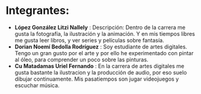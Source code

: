 
# Integrantes:
- **López González Litzi Nallely** : Descripción: Dentro de la carrera me gusta la fotografía, la ilustración y la animación. Y en mis tiempos libres me gusta leer libros, y ver series y películas sobre fantasía.
- **Dorian Noemí Bedolla Rodríguez** : Soy estudiante de artes digitales. Tengo un gran gusto por el arte y por ello he experimentado con pintar al óleo, para comprender un poco sobre las pinturas.
- **Cu Matadamas Uriel Fernando** : En la carrera de artes digitales me gusta bastante la ilustracion y la producción de audio, por eso suelo dibujar continuamente. Mis pasatiempos son jugar videojuegos y escuchar música.
